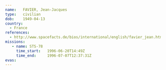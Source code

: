 ```yaml
---
name:	FAVIER, Jean-Jacques
type:	civilian
dob:	1949-04-13
country:
  - France
references:
  - http://www.spacefacts.de/bios/international/english/favier_jean.htm
missions:
   - name: STS-78
     time_start:   1996-06-20T14:49Z
     time_end:     1996-07-07T12:37:31Z
evas:
---
```

